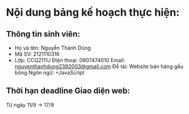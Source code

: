 # Nội dung bảng kế hoạch thực hiện:
## Thông tin sinh viên:
- Họ và tên: Nguyễn Thành Dũng
- Mã SV: 2121110316
- Lớp: CCQ2111J
Điện thoại: 0907474010
Email: nguyenthanhdung2392003@gmail.com
Đề tài: Website bán hàng gấu bông
Ngôn ngữ:
+JavaScript
## Thời hạn deadline Giao diện web:
Từ ngày 11/9 -> 17/9
